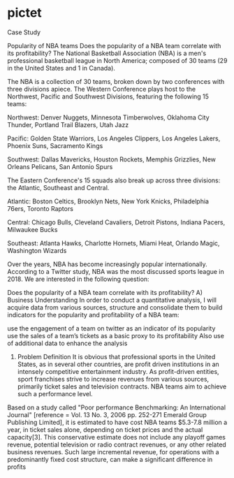 # pictet
Case Study

Popularity of NBA teams
Does the popularity of a NBA team correlate with its profitability?
The National Basketball Association (NBA) is a men's professional basketball league in North America; composed of 30 teams (29 in the United States and 1 in Canada).

The NBA is a collection of 30 teams, broken down by two conferences with three divisions apiece. The Western Conference plays host to the Northwest, Pacific and Southwest Divisions, featuring the following 15 teams:

Northwest: Denver Nuggets, Minnesota Timberwolves, Oklahoma City Thunder, Portland Trail Blazers, Utah Jazz

Pacific: Golden State Warriors, Los Angeles Clippers, Los Angeles Lakers, Phoenix Suns, Sacramento Kings

Southwest: Dallas Mavericks, Houston Rockets, Memphis Grizzlies, New Orleans Pelicans, San Antonio Spurs

The Eastern Conference's 15 squads also break up across three divisions: the Atlantic, Southeast and Central.

Atlantic: Boston Celtics, Brooklyn Nets, New York Knicks, Philadelphia 76ers, Toronto Raptors

Central: Chicago Bulls, Cleveland Cavaliers, Detroit Pistons, Indiana Pacers, Milwaukee Bucks

Southeast: Atlanta Hawks, Charlotte Hornets, Miami Heat, Orlando Magic, Washington Wizards

Over the years, NBA has become increasingly popular internationally. According to a Twitter study, NBA was the most discussed sports league in 2018. We are interested in the following question:

Does the popularity of a NBA team correlate with its profitability?
A) Business Understanding
In order to conduct a quantitative analysis, I will acquire data from various sources, structure and consolidate them to build indicators for the popularity and profitability of a NBA team:

use the engagement of a team on twitter as an indicator of its popularity
use the sales of a team’s tickets as a basic proxy to its profitability
Also use of additional data to enhance the analysis
1) Problem Definition
It is obvious that professional sports in the United States, as in several other countries, are profit driven institutions in an intensely competitive entertainment industry. As profit-driven entities, sport franchises strive to increase revenues from various sources, primarily ticket sales and television contracts. NBA teams aim to achieve such a performance level.

Based on a study called "Poor performance Benchmarking: An International Journal" [reference = Vol. 13 No. 3, 2006 pp. 252-271 Emerald Group Publishing Limited], it is estimated to have cost NBA teams $5.3-7.8 million a year, in ticket sales alone, depending on ticket prices and the actual capacity[3]. This conservative estimate does not include any playoff games revenue, potential television or radio contract revenues, or any other related business revenues. Such large incremental revenue, for operations with a predominantly fixed cost structure, can make a significant difference in profits
